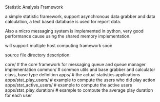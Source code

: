 Statistic Analysis Framework

a simple statistic framework, support asynchronous data grabber and data calculation,
a text based database is used for report data.

Also a micro messaging system is implemented in python, very good performance cause
using the shared memory implementation.

will support multiple host computing framework soon

source file directory description:

core/   # the core framework for messaging queue and queue manager implementation
common/ # common utils and base grabber and calculator class, base type definition
apps/   # the actual statistics applications
apps/stat_play_users/     # example to compute the users who did play action
apps/stat_active_users/   # example to compute the active users
apps/stat_play_duration/  # example to compute the average play duration for each user
